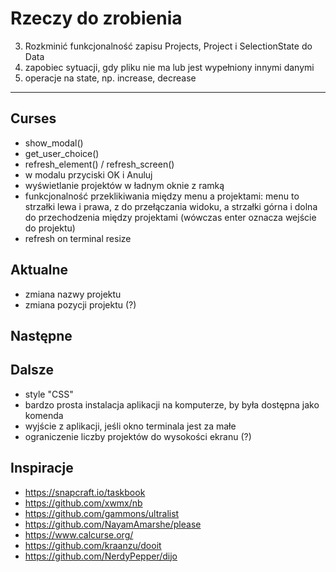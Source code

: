 # Rzeczy do zrobienia

3. Rozkminić funkcjonalność zapisu Projects, Project i SelectionState do Data
4. zapobiec sytuacji, gdy pliku nie ma lub jest wypełniony innymi danymi
5. operacje na state, np. increase, decrease

---

## Curses

- show_modal()
- get_user_choice()
- refresh_element() / refresh_screen()
- w modalu przyciski OK i Anuluj
- wyświetlanie projektów w ładnym oknie z ramką
- funkcjonalność przeklikiwania między menu a projektami: menu to strzałki lewa i prawa, z do przełączania widoku, a strzałki górna i dolna do przechodzenia między projektami (wówczas enter oznacza wejście do projektu)
- refresh on terminal resize

## Aktualne
- zmiana nazwy projektu
- zmiana pozycji projektu (?)

## Następne

## Dalsze

- style "CSS"
- bardzo prosta instalacja aplikacji na komputerze, by była dostępna jako komenda
- wyjście z aplikacji, jeśli okno terminala jest za małe
- ograniczenie liczby projektów do wysokości ekranu (?)

## Inspiracje
- https://snapcraft.io/taskbook
- https://github.com/xwmx/nb
- https://github.com/gammons/ultralist
- https://github.com/NayamAmarshe/please
- https://www.calcurse.org/
- https://github.com/kraanzu/dooit
- https://github.com/NerdyPepper/dijo